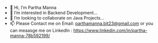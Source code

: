 - 👋 Hi, I’m Partha Manna
- 👀 I’m interested in Backend Development...
- 💞️ I’m looking to collaborate on Java Projects...
- 📫 Please Contact me on Email: parthamanna.bit23@gmail.com or you can meaasge me on LinkedIn : https://www.linkedin.com/in/partha-manna-78b592199/ 

<!---
Partha23-GitHub/Partha23-GitHub is a ✨ special ✨ repository because its `README.md` (this file) appears on your GitHub profile.
You can click the Preview link to take a look at your changes.
--->
